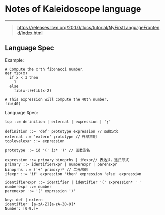 # Notes of Kaleidoscope language

---
> https://releases.llvm.org/20.1.0/docs/tutorial/MyFirstLanguageFrontend/index.html

## Language Spec
Example:
```
# Compute the x'th fibonacci number.
def fib(x)
  if x < 3 then
    1
  else
    fib(x-1)+fib(x-2)

# This expression will compute the 40th number.
fib(40)
```

Language Spec:
```
top ::= definition | external | expression | ';'

definition ::= 'def' prototype expression // 函数定义
external ::= 'extern' prototype // 外部声明
toplevelexpr ::= expression

prototype ::= id '(' id* ')' // 函数签名

expression ::= primary binoprhs | ifexpr// 表达式，递归形式
primary ::= identifierexpr | numberexpr | parenexpr
binoprhs ::= ('+' primary)* // 二元右侧
ifexpr ::= 'if' expression 'then' expression 'else' expression

identifierexpr ::= identifier | identifier '(' expression* ')'
numberexpr ::= number
parenexpr ::= '(' expression ')'

key: def | extern
identifier: [a-zA-Z][a-zA-Z0-9]*
Number: [0-9.]+
```